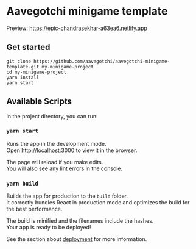 # Aavegotchi minigame template

Preview: https://epic-chandrasekhar-a63ea6.netlify.app

## Get started

```
git clone https://github.com/aavegotchi/aavegotchi-minigame-template.git my-minigame-project
cd my-minigame-project
yarn install
yarn start
```


## Available Scripts

In the project directory, you can run:

### `yarn start`

Runs the app in the development mode.\
Open [http://localhost:3000](http://localhost:3000) to view it in the browser.

The page will reload if you make edits.\
You will also see any lint errors in the console.


### `yarn build`

Builds the app for production to the `build` folder.\
It correctly bundles React in production mode and optimizes the build for the best performance.

The build is minified and the filenames include the hashes.\
Your app is ready to be deployed!

See the section about [deployment](https://facebook.github.io/create-react-app/docs/deployment) for more information.

